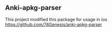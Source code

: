 ## Anki-apkg-parser
This project modified this package for usage in ios
https://github.com/74Genesis/anki-apkg-parser
